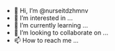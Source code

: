 - 👋 Hi, I’m @nurseitdzhmnv
- 👀 I’m interested in ...
- 🌱 I’m currently learning ...
- 💞️ I’m looking to collaborate on ...
- 📫 How to reach me ...

<!---
nurseitdzhmnv/nurseitdzhmnv is a ✨ special ✨ repository because its `README.md` (this file) appears on your GitHub profile.
You can click the Preview link to take a look at your changes.
--->
